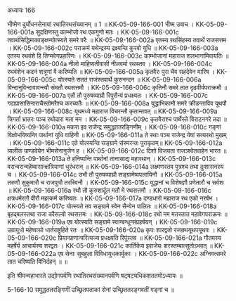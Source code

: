 अध्यायः 166

भीष्मेण दुर्योधनसेनायां रथातिरथसंख्यानम् ॥ 1 ॥
KK-05-09-166-001   	भीष्म उवाच ।
KK-05-09-166-001a	सुदक्षिणस्तु काम्भोजो रथ एकगुणो मतः ।
KK-05-09-166-001c	तवार्थसिद्धिमाकाङ्क्षन्योत्स्यते समरे परैः ॥
KK-05-09-166-002a	एतस्य रथसिंहस्य तवार्थे राजसत्तम ।
KK-05-09-166-002c	पराक्रमं यथेन्द्रस्य द्रक्ष्यन्ति कुरवो युधि ॥
KK-05-09-166-003a	एतस्य रथवंशे हि तिग्मवेगप्रहारिणः ।
KK-05-09-166-003c	काम्भोजानां महाराज शलभानामिवायतिः ॥
KK-05-09-166-004a	नीलो माहिष्यतीवासी नीलवर्मा रथस्तव ।
KK-05-09-166-004c	रथवंशेन कदनं शत्रूणां वै करिष्यति ॥
KK-05-09-166-005a	कृतवैरः पुरा चैव सहदेवेन मारिष ।
KK-05-09-166-005c	योत्स्यते सततं राजंस्तवार्थे कुरुनन्दन ॥
KK-05-09-166-006a	विन्दानुविन्दावावन्त्यौ संमतौ रथसत्तमौ ।
KK-05-09-166-006c	कृतिनौ समरे तात दृढवीर्यपराक्रमौ ॥
KK-05-09-166-007a	एतौ तौ पुरुषव्याघ्रौ रिपुसैन्यं प्रधक्ष्यतः ।
KK-05-09-166-007c	गदाप्रासासिनाराचैस्तोमरैश्च करच्यतैः ॥
KK-05-09-166-008a	युद्धाभिकामौ समरे क्रीडन्ताविव यूथपौ ।
KK-05-09-166-008c	यूथमध्ये महाराज विचरन्तौ कृतान्तवत् ॥
KK-05-09-166-009a	त्रिगर्ता भ्रातरः पञ्च रथोदारा मता मम ।
KK-05-09-166-009c	कृतवैराश्च पार्थैस्ते विराटनगरे तदा ॥
KK-05-09-166-010a	मकरा इव राजेन्द्र समुद्धततरङ्गिणीम् ।
KK-05-09-166-010c	गङ्गां विक्षोभयिष्यन्ति पार्थानां युधि वाहिनी ॥
KK-05-09-166-011a	ते रथाः पञ्च राजेन्द्र येषां सत्यरथो मुखम् ।
KK-05-09-166-011c	एते योत्स्यन्ति सङ्ग्रामे संस्मरन्तः पुराकृतम्॥
KK-05-09-166-012a	व्यलीकं पाण्डवेयेन भीमसेनानुजेन ह ।
KK-05-09-166-012c	दिशो विजयता राजञ्श्वेतवाहेन भारत ॥
KK-05-09-166-013a	ते हनिष्यन्ति पार्थानां तानासाद्य महारथान् ।
KK-05-09-166-013c	वरान्वरान्महेष्वासान्क्षत्रियाणां धुरंधरान् ॥
KK-05-09-166-014a	लक्ष्मणस्तव पुत्रश्च तथा दुःशासनस्य च ।
KK-05-09-166-014c	उभौ तौ पुरुषव्याघ्रौ सङ्ग्रामेष्वपलायिनौ ॥
KK-05-09-166-015a	तरुणौ सुकुमारौ च राजपुत्रौ तरस्विनौ ।
KK-05-09-166-015c	युद्धानां च विशेषज्ञौ प्रणेतारौ च सर्वशः ॥
KK-05-09-166-016a	रथौ तौ कुरुशार्दूल मतौ मे रथसत्तमौ ।
KK-05-09-166-016c	क्षत्रधर्मरतौ वीरौ महत्कर्म करिष्यतः ॥
KK-05-09-166-017a	दण्डधारो महाराज रथ एको नरर्षभ ।
KK-05-09-166-017c	योत्स्यते तव सङ्ग्रामे स्वेन सैन्येन पालितः ॥
KK-05-09-166-018a	बृहद्बलस्तथा राजा कौसल्यो रथसत्तमः ।
KK-05-09-166-018c	रथो मम मतस्तात महावेगपराक्रमः ॥
KK-05-09-166-019a	एष योत्स्यति सङ्ग्रामे स्वान्बन्धून्संप्रहर्षयन् ।
KK-05-09-166-019c	उग्रायुधो महेष्वासो धार्तराष्ट्रहिते रतः ॥
KK-05-09-166-020a	कृपः शारद्वतो रजन्रथयूथपयूथपः ।
KK-05-09-166-020c	प्रियान्प्राणान्परित्यज्य प्रधक्ष्यति रिपूंस्तव ॥
KK-05-09-166-021a	गौतमस्य महर्षेर्य आचार्यस्य शरद्वतः ।
KK-05-09-166-021c	कार्तिकेय इवाजेयः शरस्तम्बात्सुतोऽभवत् ॥
KK-05-09-166-022a	एष सेनाः सुबहुला विविधायुधकार्मुकाः ।
KK-05-09-166-022c	अग्निवत्समरे तात चरिष्यति विनिर्दहन् ॥ ॥

इति श्रीमन्महाभारते उद्योगपर्वणि रथातिरथसंख्यानपर्वणि षट्षट्यधिकशततमोऽध्यायः ॥

5-166-10 समुद्धततरङ्गिणीं उच्छ्रितपताकां सेनां उच्छ्रिततरङ्गवतीं गङ्गां च ॥
